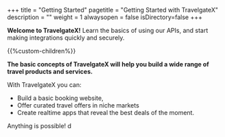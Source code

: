 +++
title = "Getting Started"
pagetitle = "Getting Started with TravelgateX"
description = ""
weight = 1
alwaysopen = false
isDirectory=false
+++

**Welcome to TravelgateX!** 
Learn the basics of using our APIs, and start making integrations quickly and securely.

{{%custom-children%}}



<p><strong>The basic concepts of TravelgateX will help you build a wide range of travel products and services.</strong>
  
With TravelgateX you can: 
<ul><li>Build a basic booking website,</li> 
<li>Offer curated travel offers in niche markets</li>
<li>Create realtime apps that reveal the best deals of the moment.</li></ul>

Anything is possible! d
  </p>
